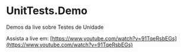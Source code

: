 # UnitTests.Demo
Demos da live sobre Testes de Unidade

Assista a live em: [https://www.youtube.com/watch?v=91TqeRsbEGs](https://www.youtube.com/watch?v=91TqeRsbEGs)
